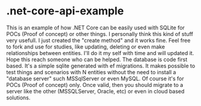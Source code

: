 # .net-core-api-example
This is an example of how .NET Core can be easily used with SQLite for POCs (Proof of concept) or other things. I personally think this kind of stuff very usefull.
I just created the "create method" and it works fine. Feel free to fork and use for studies, like updating, deleting or even make relationships between entities.
I'll do it my self with time and will updated it.
Hope this reach someone who can be helped.
The database is code first based.
It's a simple sqlite generated with ef migrations.
It makes possible to test things and scenarios with N entities without the need to install a "database server" such MSSqlServer or even MySQL.
Of course it's for POCs (Proof of concept) only.
Once valid, then you should migrate to a server like the other (MSSQLServer, Oracle, etc) or even in cloud based solutions.
